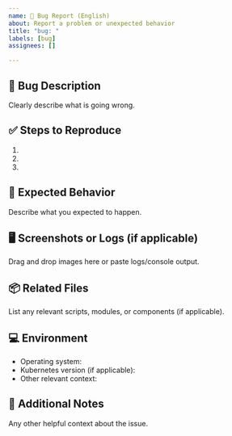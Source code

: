 ```yaml
---
name: 🐞 Bug Report (English)
about: Report a problem or unexpected behavior
title: "bug: "
labels: [bug]
assignees: []

---
```


## 🐛 Bug Description

Clearly describe what is going wrong.

## ✅ Steps to Reproduce

1. 
2. 
3. 

## 🤔 Expected Behavior

Describe what you expected to happen.

## 🖥️ Screenshots or Logs (if applicable)

Drag and drop images here or paste logs/console output.

## 📦 Related Files

List any relevant scripts, modules, or components (if applicable).

## 💻 Environment

- Operating system:
- Kubernetes version (if applicable):
- Other relevant context:

## 📝 Additional Notes

Any other helpful context about the issue.
